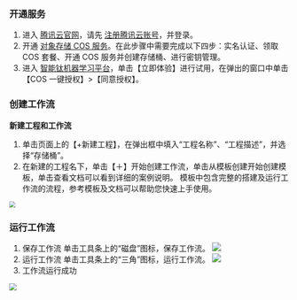### 开通服务
1. 进入 [腾讯云官网](https://cloud.tencent.com/)，请先 [注册腾讯云账号](https://cloud.tencent.com/register?s_url=https%3A%2F%2Fcloud.tencent.com%2F)，并登录。
2. 开通 [对象存储 COS 服务](https://cloud.tencent.com/product/cos)。在此步骤中需要完成以下四步：实名认证、领取 COS 套餐、开通 COS 服务并创建存储桶、进行密钥管理。
3. 进入 [智能钛机器学习平台](https://cloud.tencent.com/product/tio)，单击【立即体验】进行试用，在弹出的窗口中单击【COS 一键授权】>【同意授权】。

### 创建工作流
**新建工程和工作流**
1. 单击页面上的【+新建工程】，在弹出框中填入“工程名称”、“工程描述”，并选择“存储桶”。
2. 在新建的工程名下，单击【＋】开始创建工作流，单击从模板创建开始创建模板，单击查看文档可以看到详细的案例说明。
模板中包含完整的搭建及运行工作流的流程，参考模板及文档可以帮助您快速上手使用。
<img src="https://main.qcloudimg.com/raw/f72f6d803d56f0fbbfa678207e807915.png" style="zoom:70%">

### 运行工作流
1. 保存工作流
单击工具条上的“磁盘”图标，保存工作流。
![](https://main.qcloudimg.com/raw/34061b76adb5fdea99f9a06b5992e573.png)
2. 运行工作流
单击工具条上的“三角”图标，运行工作流。
![](https://main.qcloudimg.com/raw/6f86895ce8f1a2f2fa0a7382b933119e.png)
3. 工作流运行成功
<img src="https://main.qcloudimg.com/raw/aba9e3ab8610851e0434e7bc53adacf5.png" style="zoom:80%">
